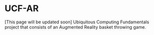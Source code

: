 # UCF-AR
[This page will be updated soon]
Ubiquitous Computing Fundamentals project that consists of an Augmented Reality basket throwing game.
